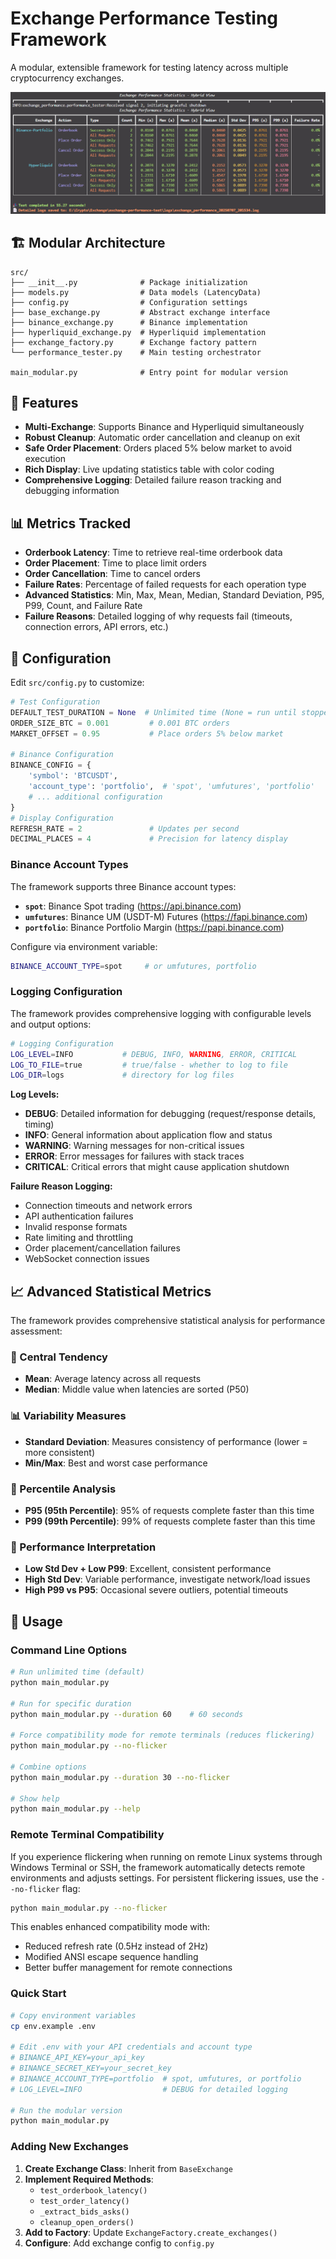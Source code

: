 # Exchange Performance Testing Framework

A modular, extensible framework for testing latency across multiple cryptocurrency exchanges.

![Performance Test Screenshot](assets/images/screenshot.png)

## 🏗️ **Modular Architecture**

```
src/
├── __init__.py              # Package initialization
├── models.py                # Data models (LatencyData)
├── config.py                # Configuration settings
├── base_exchange.py         # Abstract exchange interface
├── binance_exchange.py      # Binance implementation
├── hyperliquid_exchange.py  # Hyperliquid implementation
├── exchange_factory.py      # Exchange factory pattern
└── performance_tester.py    # Main testing orchestrator

main_modular.py              # Entry point for modular version
```

## 🚀 **Features**

- **Multi-Exchange**: Supports Binance and Hyperliquid simultaneously
- **Robust Cleanup**: Automatic order cancellation and cleanup on exit
- **Safe Order Placement**: Orders placed 5% below market to avoid execution
- **Rich Display**: Live updating statistics table with color coding
- **Comprehensive Logging**: Detailed failure reason tracking and debugging information

## 📊 **Metrics Tracked**

- **Orderbook Latency**: Time to retrieve real-time orderbook data
- **Order Placement**: Time to place limit orders  
- **Order Cancellation**: Time to cancel orders
- **Failure Rates**: Percentage of failed requests for each operation type
- **Advanced Statistics**: Min, Max, Mean, Median, Standard Deviation, P95, P99, Count, and Failure Rate
- **Failure Reasons**: Detailed logging of why requests fail (timeouts, connection errors, API errors, etc.)

## 🔧 **Configuration**

Edit `src/config.py` to customize:

```python
# Test Configuration
DEFAULT_TEST_DURATION = None  # Unlimited time (None = run until stopped)
ORDER_SIZE_BTC = 0.001         # 0.001 BTC orders
MARKET_OFFSET = 0.95           # Place orders 5% below market

# Binance Configuration
BINANCE_CONFIG = {
    'symbol': 'BTCUSDT',
    'account_type': 'portfolio',  # 'spot', 'umfutures', 'portfolio'
    # ... additional configuration
}
# Display Configuration
REFRESH_RATE = 2               # Updates per second
DECIMAL_PLACES = 4             # Precision for latency display
```

### **Binance Account Types**

The framework supports three Binance account types:

- **`spot`**: Binance Spot trading (https://api.binance.com)
- **`umfutures`**: Binance UM (USDT-M) Futures (https://fapi.binance.com)  
- **`portfolio`**: Binance Portfolio Margin (https://papi.binance.com)

Configure via environment variable:
```bash
BINANCE_ACCOUNT_TYPE=spot     # or umfutures, portfolio
```

### **Logging Configuration**

The framework provides comprehensive logging with configurable levels and output options:

```bash
# Logging Configuration
LOG_LEVEL=INFO           # DEBUG, INFO, WARNING, ERROR, CRITICAL  
LOG_TO_FILE=true         # true/false - whether to log to file
LOG_DIR=logs             # directory for log files
```

**Log Levels:**
- **DEBUG**: Detailed information for debugging (request/response details, timing)
- **INFO**: General information about application flow and status
- **WARNING**: Warning messages for non-critical issues
- **ERROR**: Error messages for failures with stack traces
- **CRITICAL**: Critical errors that might cause application shutdown

**Failure Reason Logging:**
- Connection timeouts and network errors
- API authentication failures  
- Invalid response formats
- Rate limiting and throttling
- Order placement/cancellation failures
- WebSocket connection issues

## 📈 **Advanced Statistical Metrics**

The framework provides comprehensive statistical analysis for performance assessment:

### **📏 Central Tendency**
- **Mean**: Average latency across all requests
- **Median**: Middle value when latencies are sorted (P50)

### **📊 Variability Measures**
- **Standard Deviation**: Measures consistency of performance (lower = more consistent)
- **Min/Max**: Best and worst case performance

### **🎯 Percentile Analysis**
- **P95 (95th Percentile)**: 95% of requests complete faster than this time
- **P99 (99th Percentile)**: 99% of requests complete faster than this time

### **🚦 Performance Interpretation**
- **Low Std Dev + Low P99**: Excellent, consistent performance
- **High Std Dev**: Variable performance, investigate network/load issues
- **High P99 vs P95**: Occasional severe outliers, potential timeouts

## 🌟 **Usage**

### Command Line Options
```bash
# Run unlimited time (default)
python main_modular.py

# Run for specific duration
python main_modular.py --duration 60    # 60 seconds

# Force compatibility mode for remote terminals (reduces flickering)
python main_modular.py --no-flicker

# Combine options
python main_modular.py --duration 30 --no-flicker

# Show help
python main_modular.py --help
```

### **Remote Terminal Compatibility**

If you experience flickering when running on remote Linux systems through Windows Terminal or SSH, the framework automatically detects remote environments and adjusts settings. For persistent flickering issues, use the `--no-flicker` flag:

```bash
python main_modular.py --no-flicker
```

This enables enhanced compatibility mode with:
- Reduced refresh rate (0.5Hz instead of 2Hz)
- Modified ANSI escape sequence handling
- Better buffer management for remote connections

### Quick Start
```bash
# Copy environment variables
cp env.example .env

# Edit .env with your API credentials and account type
# BINANCE_API_KEY=your_api_key
# BINANCE_SECRET_KEY=your_secret_key  
# BINANCE_ACCOUNT_TYPE=portfolio  # spot, umfutures, or portfolio
# LOG_LEVEL=INFO                  # DEBUG for detailed logging

# Run the modular version
python main_modular.py
```

### Adding New Exchanges

1. **Create Exchange Class**: Inherit from `BaseExchange`
2. **Implement Required Methods**:
   - `test_orderbook_latency()`
   - `test_order_latency()`
   - `_extract_bids_asks()`
   - `cleanup_open_orders()`
3. **Add to Factory**: Update `ExchangeFactory.create_exchanges()`
4. **Configure**: Add exchange config to `config.py`